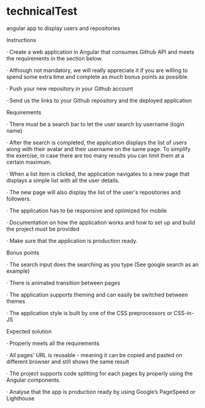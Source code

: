# technicalTest
angular app to display users and repositories

Instructions

·         Create a web application in Angular that consumes Github API and meets the requirements in the section below.

·         Although not mandatory, we will really appreciate it if you are willing to spend some extra time and complete as much bonus points as possible.

·         Push your new repository in your Github account

·         Send us the links to your Github repository and the deployed application

Requirements

·         There must be a search bar to let the user search by username (login name)

·         After the search is completed, the application displays the list of users along with their avatar and their username on the same page. To simplify the exercise, in case there are too many results you can limit them at a certain maximum.

·         When a list item is clicked, the application navigates to a new page that displays a simple list with all the user details.

·         The new page will also display the list of the user's repositories and followers.

·         The application has to be responsive and optimized for mobile

·         Documentation on how the application works and how to set up and build the project must be provided

·         Make sure that the application is production ready.

Bonus points

·         The search input does the searching as you type (See google search as an example)

·         There is animated transition between pages

·         The application supports theming and can easily be switched between themes

·         The application style is built by one of the CSS preprocessors or CSS-in-JS

Expected solution

·         Properly meets all the requirements

·         All pages' URL is reusable - meaning it can be copied and pasted on different browser and still shows the same result

·         The project supports code splitting for each pages by properly using the Angular components.

·         Analyse that the app is production ready by using Google’s PageSpeed or Lighthouse
